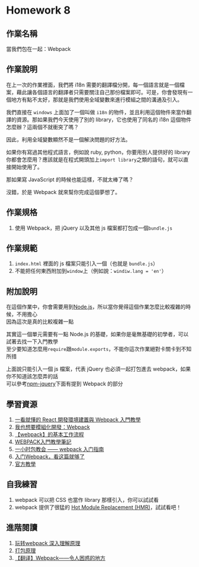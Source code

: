 # Homework 8

## 作業名稱

當我們包在一起：Webpack

## 作業說明

在上一次的作業裡面，我們將 i18n 需要的翻譯檔分開，每一個語言就是一個檔案，藉此讓各個語言的翻譯者只需要關注自己那份檔案即可。可是，你會發現有一個地方有點不太好，那就是我們使用全域變數來進行模組之間的溝通及引入。

我們直接在 `windows` 上面加了一個叫做 `i18n` 的物件，並且利用這個物件來當作翻譯的資源。那如果我們今天使用了別的 library，它也使用了同名的 i18n 這個物件怎麼辦？這兩個不就衝突了嗎？

因此，利用全域變數顯然不是一個解決問題的好方法。

如果你有寫過其他程式語言，例如說 ruby, python，你要用別人提供好的 library 你都會怎麼用？應該就是在程式開頭加上`import library`之類的語句，就可以直接開始使用了。

那如果寫 JavaScript 的時候也能這樣，不就太棒了嗎？

沒錯，於是 Webpack 就來幫你完成這個夢想了。

## 作業規格

1. 使用 Webpack，把 jQuery 以及其他 js 檔案都打包成一個`bundle.js`

## 作業規範

1. `index.html` 裡面的 js 檔案只能引入一個（也就是 `bundle.js`）
2. 不能把任何東西附加到`window`上（例如說：`windiw.lang = 'en'`）

## 附加說明
在這個作業中，你會需要用到[Node.js](https://nodejs.org/en/)，所以當你覺得這個作業怎麼比較複雜的時候，不用擔心  
因為這次是真的比較複雜一點

其實這一個單元需要有一點 Node.js 的基礎，如果你是毫無基礎的初學者，可以試著去找一下入門教學  
至少要知道怎麼用`require`跟`module.exports`，不能你這次作業絕對卡關卡到不知所措

上面說只能引入一個 js 檔案，代表 jQuery 也必須一起打包進去 webpack，如果你不知道該怎麼弄的話  
可以參考[npm-jquery](https://www.npmjs.com/package/jquery)下面有提到 Webpack 的部分

## 學習資源

1. [一看就懂的 React 開發環境建置與 Webpack 入門教學](http://blog.techbridge.cc/2016/07/30/react-dev-enviroment-webpack-browserify/)
2. [我也想要模組化開發：Webpack](http://ithelp.ithome.com.tw/articles/10188007)
2. [【webpack】的基本工作流程](https://medium.com/html-test/webpack-%E7%9A%84%E5%9F%BA%E6%9C%AC%E5%B7%A5%E4%BD%9C%E6%B5%81%E7%A8%8B-585f2bc952b9)
3. [WEBPACK入門教學筆記](http://blog.kkbruce.net/2015/10/webpack.html#.WN0gRRKGN8w)
4. [一小时包教会 —— webpack 入门指南](http://www.cnblogs.com/vajoy/p/4650467.html)
5. [入门Webpack，看这篇就够了](http://www.jianshu.com/p/42e11515c10f)
6. [官方教學](https://webpack.js.org/guides/get-started/)

## 自我練習

1. webpack 可以把 CSS 也當作 library 那樣引入，你可以試試看
2. webpack 提供了很猛的 [Hot Module Replacement (HMR)](https://github.com/webpack/docs/wiki/hot-module-replacement-with-webpack)，試試看吧！

## 進階閱讀

1. [玩转webpack 深入理解原理](http://www.thkdog.com/html5/2015/05/08/webpack.html)
2. [打包原理](https://www.kancloud.cn/xiak/quanduan/254501)
3. [【翻译】Webpack——令人困惑的地方](https://github.com/chemdemo/chemdemo.github.io/issues/13)


